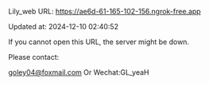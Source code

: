 Lily_web URL: https://ae6d-61-165-102-156.ngrok-free.app

Updated at: 2024-12-10 02:40:52

If you cannot open this URL, the server might be down.

Please contact: 

goley04@foxmail.com Or Wechat:GL_yeaH